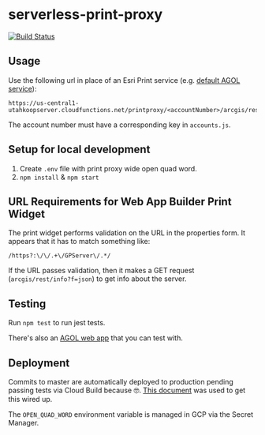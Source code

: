 # serverless-print-proxy

[![Build Status](https://travis-ci.com/agrc/serverless-print-proxy.svg?branch=master)](https://travis-ci.com/agrc/serverless-print-proxy)

## Usage

Use the following url in place of an Esri Print service (e.g. [default AGOL service](https://utility.arcgisonline.com/arcgis/rest/services/Utilities/PrintingTools/GPServer/Export%20Web%20Map%20Task)):

```url
https://us-central1-utahkoopserver.cloudfunctions.net/printproxy/<accountNumber>/arcgis/rest/services/GPServer/export
```

The account number must have a corresponding key in `accounts.js`.

## Setup for local development

1. Create `.env` file with print proxy wide open quad word.
1. `npm install` & `npm start`

## URL Requirements for Web App Builder Print Widget

The print widget performs validation on the URL in the properties form. It appears that it has to match something like:

```regex
/https?:\/\/.+\/GPServer\/.*/
```

If the URL passes validation, then it makes a GET request (`arcgis/rest/info?f=json`) to get info about the server.

## Testing

Run `npm test` to run jest tests.

There's also an [AGOL web app](http://utah.maps.arcgis.com/apps/webappbuilder/index.html?id=177c2b166a8d4cb79d888f28f950b33a) that you can test with.

## Deployment

Commits to master are automatically deployed to production pending passing tests via Cloud Build because 🤓. [This document](https://cloud.google.com/functions/docs/testing/test-cicd) was used to get this wired up.

The `OPEN_QUAD_WORD` environment variable is managed in GCP via the Secret Manager.

